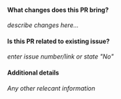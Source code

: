 #### What changes does this PR bring?

*describe changes here...*

#### Is this PR related to existing issue?

*enter issue number/link or state "No"*

#### Additional details

*Any other relecant information*
